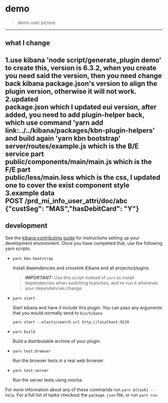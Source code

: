 # demo

> demo user picture

---

## what I change
1.use kibana 'node script/generate_plugin demo' to create this, version is 6.3.2, when you create you need said the version, then you need change back kibana package.json's version to align the plugin version, otherwise it will not work.  
2.updated  
package.json which I updated eui version, after added, you need to add plugin-helper back, which use command 'yarn add link:../../kibana/packages/kbn-plugin-helpers' and build again 'yarn kbn bootstrap'  
server/routes/example.js which is the B/E service part  
public/components/main/main.js which is the F/E part  
public/less/main.less which is the css, I updated one to cover the exist component style  
3.example data  
POST /prd_mi_info_user_attri/doc/abc  
{"custSeg": "MAS","hasDebitCard": "Y"}  
---

## development

See the [kibana contributing guide](https://github.com/elastic/kibana/blob/master/CONTRIBUTING.md) for instructions setting up your development environment. Once you have completed that, use the following yarn scripts.

  - `yarn kbn bootstrap`

    Install dependencies and crosslink Kibana and all projects/plugins.

    > ***IMPORTANT:*** Use this script instead of `yarn` to install dependencies when switching branches, and re-run it whenever your dependencies change.

  - `yarn start`

    Start kibana and have it include this plugin. You can pass any arguments that you would normally send to `bin/kibana`

      ```
      yarn start --elasticsearch.url http://localhost:9220
      ```

  - `yarn build`

    Build a distributable archive of your plugin.

  - `yarn test:browser`

    Run the browser tests in a real web browser.

  - `yarn test:server`

    Run the server tests using mocha.

For more information about any of these commands run `yarn ${task} --help`. For a full list of tasks checkout the `package.json` file, or run `yarn run`.
